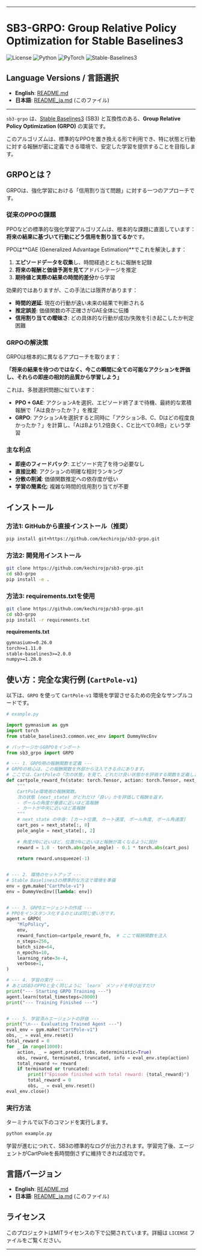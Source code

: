 
---

# SB3-GRPO: Group Relative Policy Optimization for Stable Baselines3

![License](https://img.shields.io/badge/License-MIT-green.svg)
![Python](https://img.shields.io/badge/Python-3.8%2B-blue.svg)
![PyTorch](https://img.shields.io/badge/PyTorch-1.11%2B-orange.svg)
![Stable-Baselines3](https://img.shields.io/badge/SB3-2.0%2B-red.svg)

## Language Versions / 言語選択

- **English**: [README.md](README.md)
- **日本語**: [README_ja.md](README_ja.md) (このファイル)

---

`sb3-grpo` は、[Stable Baselines3](https://github.com/DLR-RM/stable-baselines3) (SB3) と互換性のある、**Group Relative Policy Optimization (GRPO)** の実装です。

このアルゴリズムは、標準的なPPOを置き換える形で利用でき、特に状態と行動に対する報酬が密に定義できる環境で、安定した学習を提供することを目指します。

## GRPOとは？

GRPOは、強化学習における「信用割り当て問題」に対する一つのアプローチです。

### 従来のPPOの課題

PPOなどの標準的な強化学習アルゴリズムは、根本的な課題に直面しています：**将来の結果に基づいて行動にどう信用を割り当てるか**です。

PPOは**GAE (Generalized Advantage Estimation)**でこれを解決します：
1. **エピソードデータを収集**し、時間経過とともに報酬を記録
2. **将来の報酬と価値予測を見て**アドバンテージを推定
3. **期待値と実際の結果の時間的差分**から学習

効果的ではありますが、この手法には限界があります：
- **時間的遅延**: 現在の行動が遠い未来の結果で判断される
- **推定誤差**: 価値関数の不正確さがGAE全体に伝播
- **信用割り当ての曖昧さ**: どの具体的な行動が成功/失敗を引き起こしたか判定困難

### GRPOの解決策

GRPOは根本的に異なるアプローチを取ります：

**「将来の結果を待つのではなく、今この瞬間に全ての可能なアクションを評価し、それらの即座の相対的品質から学習しよう」**

これは、多肢選択問題に似ています：
*   **PPO + GAE**: アクションAを選択、エピソード終了まで待機、最終的な累積報酬で「Aは良かったか？」を推定
*   **GRPO**: アクションAを選択すると同時に「アクションB、C、Dはどの程度良かったか？」を計算し、「AはBより1.2倍良く、Cと比べて0.8倍」という学習

### 主な利点

- **即座のフィードバック**: エピソード完了を待つ必要なし
- **直接比較**: アクションの明確な相対ランキング
- **分散の削減**: 価値関数推定への依存度が低い
- **学習の簡素化**: 複雑な時間的信用割り当てが不要

## インストール

### 方法1: GitHubから直接インストール（推奨）
```bash
pip install git+https://github.com/kechirojp/sb3-grpo.git
```

### 方法2: 開発用インストール
```bash
git clone https://github.com/kechirojp/sb3-grpo.git
cd sb3-grpo
pip install -e .
```

### 方法3: requirements.txtを使用
```bash
git clone https://github.com/kechirojp/sb3-grpo.git
cd sb3-grpo
pip install -r requirements.txt
```

**requirements.txt**
```txt
gymnasium>=0.26.0
torch>=1.11.0
stable-baselines3>=2.0.0
numpy>=1.20.0
```

## 使い方：完全な実行例 (`CartPole-v1`)

以下は、`GRPO` を使って `CartPole-v1` 環境を学習させるための完全なサンプルコードです。

```python
# example.py

import gymnasium as gym
import torch
from stable_baselines3.common.vec_env import DummyVecEnv

# パッケージからGRPOをインポート
from sb3_grpo import GRPO

# --- 1. GRPO用の報酬関数を定義 ---
# GRPOの核心は、この報酬関数を外部から注入できる点にあります。
# ここでは、CartPoleの「次の状態」を見て、どれだけ良い状態かを評価する関数を定義します。
def cartpole_reward_fn(state: torch.Tensor, action: torch.Tensor, next_state: torch.Tensor) -> torch.Tensor:
    """
    CartPole環境用の報酬関数。
    次の状態 (next_state) がどれだけ「良い」かを評価して報酬を返す。
    - ポールの角度が垂直に近いほど高報酬
    - カートが中央に近いほど高報酬
    """
    # next_state の中身: [カート位置, カート速度, ポール角度, ポール角速度]
    cart_pos = next_state[:, 0]
    pole_angle = next_state[:, 2]
    
    # 角度が0に近いほど、位置が0に近いほど報酬が高くなるように設計
    reward = 1.0 - torch.abs(pole_angle) - 0.1 * torch.abs(cart_pos)
    
    return reward.unsqueeze(-1)


# --- 2. 環境のセットアップ ---
# Stable Baselines3の標準的な方法で環境を準備
env = gym.make("CartPole-v1")
env = DummyVecEnv([lambda: env])


# --- 3. GRPOエージェントの作成 ---
# PPOをインスタンス化するのとほぼ同じ使い方です。
agent = GRPO(
    "MlpPolicy",
    env,
    reward_function=cartpole_reward_fn,  # ここで報酬関数を注入
    n_steps=256,
    batch_size=64,
    n_epochs=10,
    learning_rate=3e-4,
    verbose=1,
)

# --- 4. 学習の実行 ---
# あとはSB3のPPOと全く同じように `learn` メソッドを呼び出すだけ
print("--- Starting GRPO Training ---")
agent.learn(total_timesteps=20000)
print("--- Training Finished ---")


# --- 5. 学習済みエージェントの評価 ---
print("\n--- Evaluating Trained Agent ---")
eval_env = gym.make("CartPole-v1")
obs, _ = eval_env.reset()
total_reward = 0
for _ in range(1000):
    action, _ = agent.predict(obs, deterministic=True)
    obs, reward, terminated, truncated, info = eval_env.step(action)
    total_reward += reward
    if terminated or truncated:
        print(f"Episode finished with total reward: {total_reward}")
        total_reward = 0
        obs, _ = eval_env.reset()
eval_env.close()

```

### 実行方法

ターミナルで以下のコマンドを実行します。

```bash
python example.py
```

学習が進むにつれて、SB3の標準的なログが出力されます。学習完了後、エージェントがCartPoleを長時間倒さずに維持できれば成功です。

## 言語バージョン

- **English**: [README.md](README.md)
- **日本語**: [README_ja.md](README_ja.md) (このファイル)

## ライセンス

このプロジェクトはMITライセンスの下で公開されています。詳細は `LICENSE` ファイルをご覧ください。

---